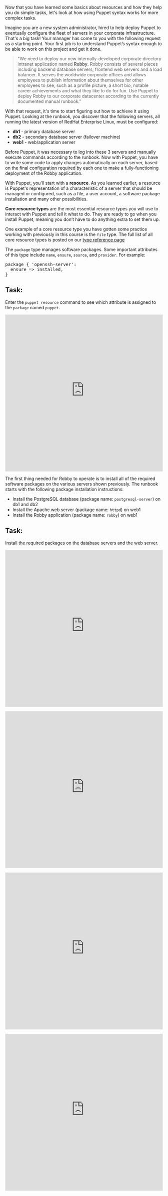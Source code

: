 Now that you have learned some basics about resources and how they help you do simple tasks, let's look at how using Puppet syntax works for more complex tasks.

Imagine you are a new system administrator, hired to help deploy Puppet to eventually configure the fleet of servers in your corporate infrastructure. That's a big task! Your manager has come to you with the following request as a starting point. Your first job is to understand Puppet&rsquo;s syntax enough to be able to work on this project and get it done.&nbsp;

> "We need to deploy our new internally-developed corporate directory intranet application named <strong>Robby</strong>. Robby consists of several pieces including backend database servers, frontend web servers and a load balancer. It serves the worldwide corporate offices and allows employees to publish information about themselves for other employees to see, such as a profile picture, a short bio, notable career achievements and what they like to do for fun. Use Puppet to deploy Robby to our corporate datacenter according to the currently documented manual runbook."

With that request, it's time to start figuring out how to achieve it using Puppet. Looking at the runbook, you discover that the following servers, all running the latest version of RedHat Enterprise Linux, must be configured:

* **db1** - primary database server
* **db2** - secondary database server (failover machine)
* **web1** - web/application server

Before Puppet, it was necessary to log into these 3 servers and manually execute commands according to the runbook. Now with Puppet, you have to write some code to apply changes automatically on each server, based on the final configuration required by each one to make a fully-functioning deployment of the Robby application.

With Puppet, you'll start with a **resource**. As you learned earlier, a resource is Puppet's representation of a characteristic of a server that should be managed or configured, such as a file, a user account, a software package installation and many other possibilities.

**Core resource types** are the most essential resource types you will use to interact with Puppet and tell it what to do. They are ready to go when you install Puppet, meaning you don&rsquo;t have to do anything extra to set them up.

One example of a core resource type you have gotten some practice working with previously in this course is the `file` type. The full list of all core resource types is posted on our [type reference page](https://puppet.com/docs/puppet/5.3/type.html)

The `package` type manages software packages. Some important attributes of this type include `name`, `ensure`, `source`, and `provider`. For example:

<pre>
package { 'openssh-server':
  ensure => installed,
}
</pre>

## Task:
Enter the `puppet resource` command to see which attribute is assigned to the `package` named `puppet`.

<p><iframe src="https://magicbox.classroom.puppet.com/resources/exploring_package" width="100%" height="500px" frameborder="0"></iframe></p>

The first thing needed for Robby to operate is to install all of the required software packages on the various servers shown previously. The runbook starts with the following package installation instructions:

* Install the PostgreSQL database (package name: `postgresql-server`) on db1 and db2
* Install the Apache web server (package name: `httpd`) on web1
* Install the Robby application (package name: `robby`) on web1

## Task:
Install the required packages on the database servers and the web server.

<p><iframe src="https://magicbox.classroom.puppet.com/resources/installing_db1_package" width="100%" height="500px" frameborder="0"></iframe></p>

<p><iframe src="https://magicbox.classroom.puppet.com/resources/installing_db2_package" width="100%" height="500px" frameborder="0"></iframe></p>

<p><iframe src="https://magicbox.classroom.puppet.com/resources/installing_web1_package1" width="100%" height="500px" frameborder="0"></iframe></p>

<p><iframe src="https://magicbox.classroom.puppet.com/resources/installing_web1_package2" width="100%" height="500px" frameborder="0"></iframe></p>
